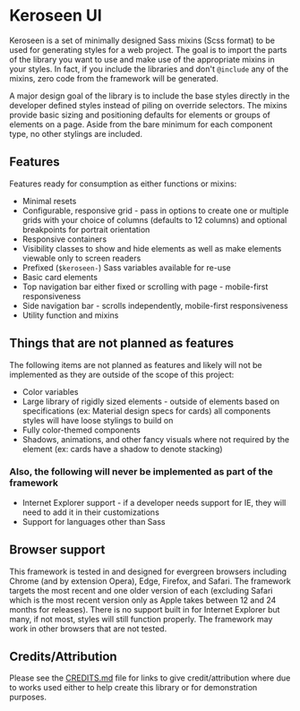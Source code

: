 # Keroseen UI

Keroseen is a set of minimally designed Sass mixins (Scss format) to be used for generating styles for a web project. The goal is to import the parts of the library you want to use and make use of the appropriate mixins in your styles. In fact, if you include the libraries and don't `@include` any of the mixins, zero code from the framework will be generated.

A major design goal of the library is to include the base styles directly in the developer defined styles instead of piling on override selectors. The mixins provide basic sizing and positioning defaults for elements or groups of elements on a page. Aside from the bare minimum for each component type, no other stylings are included.

## Features

Features ready for consumption as either functions or mixins:

* Minimal resets
* Configurable, responsive grid - pass in options to create one or multiple grids with your choice of columns (defaults to 12 columns) and optional breakpoints for portrait orientation
* Responsive containers
* Visibility classes to show and hide elements as well as make elements viewable only to screen readers
* Prefixed (`$keroseen-`) Sass variables available for re-use
* Basic card elements
* Top navigation bar either fixed or scrolling with page - mobile-first responsiveness
* Side navigation bar - scrolls independently, mobile-first responsiveness
* Utility function and mixins

## Things that are not planned as features

The following items are not planned as features and likely will not be implemented as they are outside of the scope of this project:

* Color variables
* Large library of rigidly sized elements - outside of elements based on specifications (ex: Material design specs for cards) all components styles will have loose stylings to build on
* Fully color-themed components
* Shadows, animations, and other fancy visuals where not required by the element (ex: cards have a shadow to denote stacking)

### Also, the following will never be implemented as part of the framework

* Internet Explorer support - if a developer needs support for IE, they will need to add it in their customizations
* Support for languages other than Sass

## Browser support

This framework is tested in and designed for evergreen browsers including Chrome (and by extension Opera), Edge, Firefox, and Safari. The framework targets the most recent and one older version of each (excluding Safari which is the most recent version only as Apple takes between 12 and 24 months for releases). There is no support built in for Internet Explorer but many, if not most, styles will still function properly. The framework may work in other browsers that are not tested.

## Credits/Attribution

Please see the [CREDITS.md](CREDITS.md) file for links to give credit/attribution where due to works used either to help create this library or for demonstration purposes.